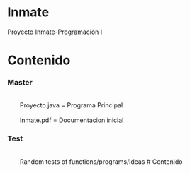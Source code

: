 # Inmate
Proyecto Inmate-Programación I
# Contenido
<h3>Master</h3><br>
  &emsp;&emsp;Proyecto.java = Programa Principal <br><br>
  &emsp;&emsp;Inmate.pdf = Documentacion inicial
<h3>Test</h3><br>
 &emsp;&emsp;Random tests of functions/programs/ideas
# Contenido
